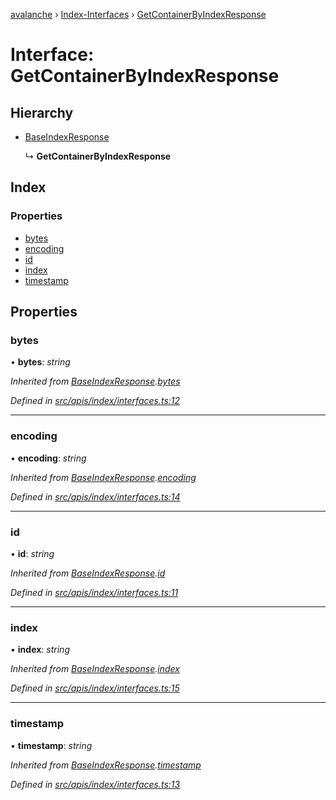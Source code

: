 [avalanche](../README.md) › [Index-Interfaces](../modules/index_interfaces.md) › [GetContainerByIndexResponse](index_interfaces.getcontainerbyindexresponse.md)

# Interface: GetContainerByIndexResponse

## Hierarchy

* [BaseIndexResponse](index_interfaces.baseindexresponse.md)

  ↳ **GetContainerByIndexResponse**

## Index

### Properties

* [bytes](index_interfaces.getcontainerbyindexresponse.md#bytes)
* [encoding](index_interfaces.getcontainerbyindexresponse.md#encoding)
* [id](index_interfaces.getcontainerbyindexresponse.md#id)
* [index](index_interfaces.getcontainerbyindexresponse.md#index)
* [timestamp](index_interfaces.getcontainerbyindexresponse.md#timestamp)

## Properties

###  bytes

• **bytes**: *string*

*Inherited from [BaseIndexResponse](index_interfaces.baseindexresponse.md).[bytes](index_interfaces.baseindexresponse.md#bytes)*

*Defined in [src/apis/index/interfaces.ts:12](https://github.com/ava-labs/avalanchejs/blob/82de5d8/src/apis/index/interfaces.ts#L12)*

___

###  encoding

• **encoding**: *string*

*Inherited from [BaseIndexResponse](index_interfaces.baseindexresponse.md).[encoding](index_interfaces.baseindexresponse.md#encoding)*

*Defined in [src/apis/index/interfaces.ts:14](https://github.com/ava-labs/avalanchejs/blob/82de5d8/src/apis/index/interfaces.ts#L14)*

___

###  id

• **id**: *string*

*Inherited from [BaseIndexResponse](index_interfaces.baseindexresponse.md).[id](index_interfaces.baseindexresponse.md#id)*

*Defined in [src/apis/index/interfaces.ts:11](https://github.com/ava-labs/avalanchejs/blob/82de5d8/src/apis/index/interfaces.ts#L11)*

___

###  index

• **index**: *string*

*Inherited from [BaseIndexResponse](index_interfaces.baseindexresponse.md).[index](index_interfaces.baseindexresponse.md#index)*

*Defined in [src/apis/index/interfaces.ts:15](https://github.com/ava-labs/avalanchejs/blob/82de5d8/src/apis/index/interfaces.ts#L15)*

___

###  timestamp

• **timestamp**: *string*

*Inherited from [BaseIndexResponse](index_interfaces.baseindexresponse.md).[timestamp](index_interfaces.baseindexresponse.md#timestamp)*

*Defined in [src/apis/index/interfaces.ts:13](https://github.com/ava-labs/avalanchejs/blob/82de5d8/src/apis/index/interfaces.ts#L13)*
